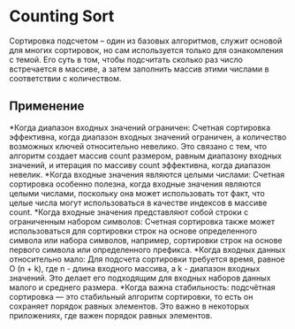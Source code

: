 # Counting Sort
Сортировка подсчетом – один из базовых алгоритмов, служит основой для многих сортировок, но сам используется только для ознакомления с темой. Его суть в том, чтобы подсчитать сколько раз число встречается в массиве, а затем заполнить массив этими числами в соответствии с количеством.
## Применение
*Когда диапазон входных значений ограничен: Счетная сортировка эффективна, когда диапазон входных значений ограничен, а количество возможных ключей относительно невелико. Это связано с тем, что алгоритм создает массив count размером, равным диапазону входных значений, и итерация по массиву count эффективна, когда диапазон невелик.
*Когда входные значения являются целыми числами: Счетная сортировка особенно полезна, когда входные значения являются целыми числами, поскольку она может использовать тот факт, что целые числа могут использоваться в качестве индексов в массиве count.
*Когда входные значения представляют собой строки с ограниченным набором символов: Счетная сортировка также может использоваться для сортировки строк на основе определенного символа или набора символов, например, сортировки строк на основе первого символа или определенного префикса.
*Когда входных данных относительно мало: Для подсчета сортировки требуется время, равное O (n + k), где n - длина входного массива, а k - диапазон входных значений. Это делает его подходящим для входных наборов данных малого и среднего размера.
*Когда важна стабильность: подсчётная сортировка — это стабильный алгоритм сортировки, то есть он сохраняет порядок равных элементов. Это важно в некоторых приложениях, где важен порядок равных элементов.